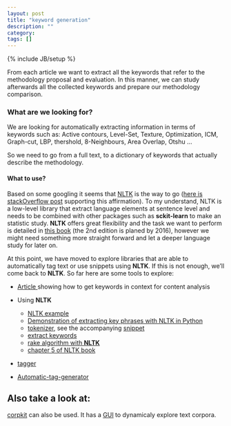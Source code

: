 ```yaml
---
layout: post
title: "keyword generation"
description: ""
category: 
tags: []
---
```

{% include JB/setup %}

From each article we want to extract all the keywords that refer to the methodology proposal and evaluation. In this manner, we can study afterwards all the collected keywords and prepare our methodology comparison.

### What are we looking for?
We are looking for automatically extracting information in terms of keywords such as: Active contours, Level-Set, Texture, Optimization, ICM, Graph-cut, LBP, thershold, 8-Neighbours, Area Overlap, Otshu ...

So we need to go from a full text, to a dictionary of keywords that actually describe the methodology.

#### What to use?
Based on some googling it seems that [NLTK](http://www.nltk.org/) is the way to go ([here is stackOverflow post](http://stackoverflow.com/questions/22543523/research-papers-classification-on-the-basis-of-title-of-the-research-paper) supporting this affirmation).
To my understand, NLTK is a low-level library that extract language elements at sentence level and needs to be combined with other packages such as **sckit-learn** to make an statistic study. **NLTK** offers great flexibility and the task we want to perform is detailed in [this book](http://www.nltk.org/book_1ed/) (the 2nd edition is planed by 2016), however we might need something more straight forward and let a deeper language study for later on.

At this point, we have moved to explore libraries that are able to automatically tag text or use snippets using **NLTK**. If this is not enough, we’ll come back to **NLTK**.
So far here are some tools to explore:

  - [ Article ](http://conjugateprior.org/software/ca-in-python/) showing how to get keywords in context for content analysis
  - Using **NLTK**

    - [NLTK example](http://stackoverflow.com/questions/2661778/tag-generation-from-a-text-content)
    - [Demonstration of extracting key phrases with NLTK in Python](https://gist.github.com/alexbowe/879414)
    - [tokenizer](http://thetokenizer.com/2013/05/09/efficient-way-to-extract-the-main-topics-of-a-sentence/), see the accompanying [snippet](https://gist.github.com/shlomibabluki/5539628)
    - [extract keywords](https://www.quora.com/How-can-I-extract-keywords-from-a-document-using-NLTK)
    - [rake algorithm with **NLTK**](http://sujitpal.blogspot.fr/2013/03/implementing-rake-algorithm-with-nltk.html)
    - [chapter 5 of NLTK book](http://www.nltk.org/book/ch05.html)

  - [tagger](https://github.com/apresta/tagger)
  - [Automatic-tag-generator](https://github.com/pratyush-nigam/Automatic-Tag-Generator)

## Also take a look at:

[corpkit](http://interrogator.github.io/corpkit/) can also be used. It has a [GUI](http://interrogator.github.io/corpkit/) to dynamicaly explore text corpora.
